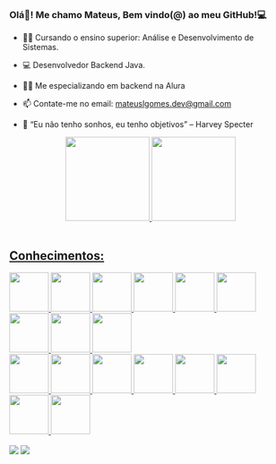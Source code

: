 ### Olá👋! Me chamo Mateus, Bem vindo(@) ao meu GitHub!💻

- 👨‍🎓 Cursando o ensino superior: Análise e Desenvolvimento de Sistemas.
- 💻 Desenvolvedor Backend Java.
- 👨‍💻 Me especializando em backend na Alura 
- 📫 Contate-me no email: mateuslgomes.dev@gmail.com

- 🔭 “Eu não tenho sonhos, eu tenho objetivos” – Harvey Specter

<div align="center">
  <a href="https://github.com/mateuslgomes">
    
  <img height="150em" src="https://github-readme-stats.vercel.app/api?username=mateuslgomes&show_icons=true&theme=dark&include_all_commits=true&count_private=true"/>
  <img height="150em" src="https://github-readme-stats.vercel.app/api/top-langs/?username=mateuslgomes&layout=compact&langs_count=7&theme=dark"/>
</div> <br>
  
 ## Conhecimentos:
  
<div style="display: inline_block">
    <img height="70" width="70" src="https://cdn.jsdelivr.net/gh/devicons/devicon/icons/java/java-original-wordmark.svg" />
    <img height="70" width="70" src="https://cdn.jsdelivr.net/gh/devicons/devicon/icons/python/python-original-wordmark.svg" />
    <img height="70" width="70"src="https://cdn.jsdelivr.net/gh/devicons/devicon/icons/docker/docker-original-wordmark.svg" />
    <img height="70" width="70" src="https://cdn.jsdelivr.net/gh/devicons/devicon/icons/spring/spring-original-wordmark.svg" />
    <img height="70" width="70" src="https://cdn.jsdelivr.net/gh/devicons/devicon/icons/javascript/javascript-original.svg" />
    <img height="70" width="70" src="https://cdn.jsdelivr.net/gh/devicons/devicon/icons/html5/html5-original.svg" />
    <img height="70" width="70" src="https://cdn.jsdelivr.net/gh/devicons/devicon/icons/css3/css3-original.svg" />  
    <img height="70" width="70" src="https://cdn.jsdelivr.net/gh/devicons/devicon/icons/postgresql/postgresql-original-wordmark.svg" />
    <img height="70" width="70"src="https://cdn.jsdelivr.net/gh/devicons/devicon/icons/mysql/mysql-original-wordmark.svg" />
    <br>
    <img height="70" width="70" src="https://cdn.jsdelivr.net/gh/devicons/devicon/icons/selenium/selenium-original.svg" />
    <img height="70" width="70" src="https://cdn.jsdelivr.net/gh/devicons/devicon/icons/pandas/pandas-original-wordmark.svg" />  
    <img height="70" width="70" src="https://cdn.jsdelivr.net/gh/devicons/devicon/icons/linux/linux-original.svg" />  
    <img height="70" width="70" src="https://cdn.jsdelivr.net/gh/devicons/devicon/icons/flask/flask-original-wordmark.svg" />
    <img height="70" width="70" src="https://cdn.jsdelivr.net/gh/devicons/devicon/icons/django/django-plain.svg" />     
    <img height="70" width="70" src="https://cdn.jsdelivr.net/gh/devicons/devicon/icons/vscode/vscode-original-wordmark.svg" />     
    <img height="70" width="70" src="https://cdn.jsdelivr.net/gh/devicons/devicon/icons/intellij/intellij-original-wordmark.svg" />
    <img height="70" width="70" src="https://cdn.jsdelivr.net/gh/devicons/devicon/icons/react/react-original-wordmark.svg" />            
 </div>
  
  
  <br>
<div> 
  <a href="https://www.linkedin.com/in/mateus-lopes-gomes-54514722b/" target="_blank"><img src="https://img.shields.io/badge/-LinkedIn-%230077B5?style=for-the-badge&logo=linkedin&logoColor=white" target="_blank"></a> 
    <a href = "mailto:mateuslgomes.dev@gmail.com"><img src="https://img.shields.io/badge/Gmail-D14836?style=for-the-badge&logo=gmail&logoColor=white" target="_blank"></a>
</div>

 
